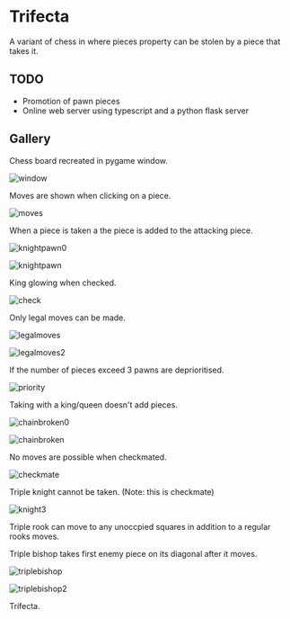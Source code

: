 # Trifecta
A variant of chess in where pieces property can be stolen by a piece that takes it.

## TODO
* Promotion of pawn pieces
* Online web server using typescript and a python flask server

## Gallery
Chess board recreated in pygame window.

![window](/screenshots/window.png)

Moves are shown when clicking on a piece.

![moves](/screenshots/moves.png)

When a piece is taken a the piece is added to the attacking piece.

![knightpawn0](/screenshots/knightpawn0.png)

![knightpawn](/screenshots/knightpawn.png)

King glowing when checked. 

![check](/screenshots/check.png)

Only legal moves can be made.

![legalmoves](/screenshots/legalmoves.png)

![legalmoves2](/screenshots/legalmoves2.png)

If the number of pieces exceed 3 pawns are deprioritised.

![priority](/screenshots/priority.png)

Taking with a king/queen doesn't add pieces.

![chainbroken0](/screenshots/chainbroken0.png)

![chainbroken](/screenshots/chainbroken.png)

No moves are possible when checkmated.

![checkmate](/screenshots/checkmate.png)

Triple knight cannot be taken. (Note: this is checkmate)

![knight3](/screenshots/knight3.png)

Triple rook can move to any unoccpied squares in addition to a regular rooks moves.



Triple bishop takes first enemy piece on its diagonal after it moves. 

![triplebishop](/screenshots/triplebishop.png)

![triplebishop2](/screenshots/triplebishop2.png)

Trifecta.
